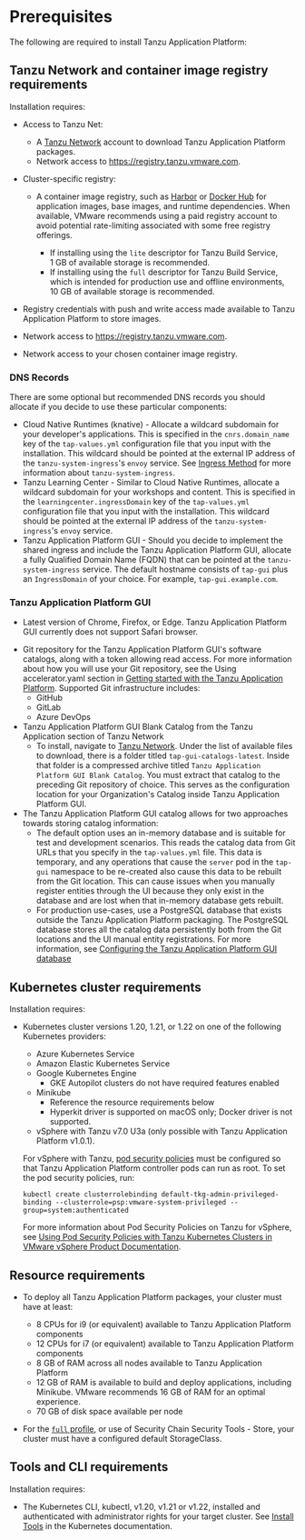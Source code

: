 # Prerequisites

The following are required to install Tanzu Application Platform:

## <a id='tn-and-cont-img-reg-reqs'></a>Tanzu Network and container image registry requirements

Installation requires:

- Access to Tanzu Net:

  - A [Tanzu Network](https://network.tanzu.vmware.com/) account to download
Tanzu Application Platform packages.
  - Network access to https://registry.tanzu.vmware.com.

- Cluster-specific registry:

  - A container image registry, such as [Harbor](https://goharbor.io/) or
[Docker Hub](https://hub.docker.com/) for application images, base images, and runtime dependencies.
When available, VMware recommends using a paid registry account to avoid potential rate-limiting
associated with some free registry offerings.

    - If installing using the `lite` descriptor for Tanzu Build Service, 1&nbsp;GB of available
    storage is recommended.
    - If installing using the `full` descriptor for Tanzu Build Service, which is intended for production use
    and offline environments, 10&nbsp;GB of available storage is recommended.

- Registry credentials with push and write access made available to Tanzu Application Platform to
store images.

- Network access to https://registry.tanzu.vmware.com.

- Network access to your chosen container image registry.


### <a id='dns-records'></a>DNS Records

There are some optional but recommended DNS records you should allocate if you decide to use these particular components:

- Cloud Native Runtimes (knative) - Allocate a wildcard subdomain for your developer's applications. This is specified in the `cnrs.domain_name` key of the `tap-values.yml` configuration file that you input with the installation. This wildcard should be pointed at the external IP address of the `tanzu-system-ingress`'s `envoy` service. See [Ingress Method](tap-gui/accessing-tap-gui.md#ingress-method) for more information about `tanzu-system-ingress`.
- Tanzu Learning Center - Similar to Cloud Native Runtimes, allocate a wildcard subdomain for your workshops and content. This is specified in the `learningcenter.ingressDomain` key of the `tap-values.yml` configuration file that you input with the installation. This wildcard should be pointed at the external IP address of the `tanzu-system-ingress`'s `envoy` service.
- Tanzu Application Platform GUI - Should you decide to implement the shared ingress and include the Tanzu Application Platform GUI, allocate a fully Qualified Domain Name (FQDN) that can be pointed at the `tanzu-system-ingress` service.
The default hostname consists of `tap-gui` plus an `IngressDomain` of your choice. For example,
`tap-gui.example.com`.


### <a id='tap-gui'></a>Tanzu Application Platform GUI

* Latest version of Chrome, Firefox, or Edge. Tanzu Application Platform GUI currently does not support Safari browser.
- Git repository for the Tanzu Application Platform GUI's software catalogs, along with a token allowing read access. For more information about how you will use your Git repository, see the Using accelerator.yaml section in [Getting started with the Tanzu Application Platform](getting-started.md#accelerator-yaml).
  Supported Git infrastructure includes:
    - GitHub
    - GitLab
    - Azure DevOps
- Tanzu Application Platform GUI Blank Catalog from the Tanzu Application section of Tanzu Network
  - To install, navigate to [Tanzu Network](https://network.tanzu.vmware.com/products/tanzu-application-platform/). Under the list of available files to download, there is a folder titled `tap-gui-catalogs-latest`. Inside that folder is a compressed archive titled `Tanzu Application Platform GUI Blank Catalog`. You must extract that catalog to the preceding Git repository of choice. This serves as the configuration location for your Organization's Catalog inside Tanzu Application Platform GUI.
- The Tanzu Application Platform GUI catalog allows for two approaches towards storing catalog information:
    - The default option uses an in-memory database and is suitable for test and development scenarios.
          This reads the catalog data from Git URLs that you specify in the `tap-values.yml` file.
          This data is temporary, and any operations that cause the `server` pod in the `tap-gui` namespace to be re-created
          also cause this data to be rebuilt from the Git location.
          This can cause issues when you manually register entities through the UI because
          they only exist in the database and are lost when that in-memory database gets rebuilt.
    - For production use-cases, use a PostgreSQL database that exists outside the
          Tanzu Application Platform packaging.
          The PostgreSQL database stores all the catalog data persistently both from the Git locations
          and the UI manual entity registrations. For more information, see
          [Configuring the Tanzu Application Platform GUI database](tap-gui/database.md)


## <a id='k8s-cluster-reqs'></a>Kubernetes cluster requirements

Installation requires:

* Kubernetes cluster versions 1.20, 1.21, or 1.22 on one of the following Kubernetes providers:

    * Azure Kubernetes Service
    * Amazon Elastic Kubernetes Service
    * Google Kubernetes Engine
        * GKE Autopilot clusters do not have required features enabled
    * Minikube
        * Reference the resource requirements below
        * Hyperkit driver is supported on macOS only; Docker driver is not supported.
    * vSphere with Tanzu v7.0 U3a (only possible with Tanzu Application Platform v1.0.1).
    
    For vSphere with Tanzu, [pod security policies](https://kubernetes.io/docs/concepts/policy/pod-security-policy/)
    must be configured so that Tanzu Application Platform controller pods can run as
    root. To set the pod security policies, run:

    ```
    kubectl create clusterrolebinding default-tkg-admin-privileged-binding --clusterrole=psp:vmware-system-privileged --group=system:authenticated
    ```

    For more information about Pod Security Policies on Tanzu for vSphere, see
    [Using Pod Security Policies with Tanzu Kubernetes Clusters in VMware vSphere Product Documentation](https://docs.vmware.com/en/VMware-vSphere/7.0/vmware-vsphere-with-tanzu/GUID-CD033D1D-BAD2-41C4-A46F-647A560BAEAB.html).


## <a id="resource-requirements"></a>Resource requirements

* To deploy all Tanzu Application Platform packages, your cluster must have at least:
    * 8&nbsp;CPUs for i9 (or equivalent) available to Tanzu Application Platform components
    * 12&nbsp;CPUs for i7 (or equivalent) available to Tanzu Application Platform components
    * 8&nbsp;GB of RAM across all nodes available to Tanzu Application Platform
    * 12&nbsp;GB of RAM is available to build and deploy applications, including Minikube. VMware recommends 16&nbsp;GB of RAM for an optimal experience.
    * 70&nbsp;GB of disk space available per node

* For the [`full` profile](install.html#full-profile), or
    use of Security Chain Security Tools - Store, your cluster must have a configured default StorageClass.

## <a id='tools-and-cli-reqs'></a>Tools and CLI requirements

Installation requires:

* The Kubernetes CLI, kubectl, v1.20, v1.21 or v1.22, installed and authenticated with administrator rights for your target cluster. See [Install Tools](https://kubernetes.io/docs/tasks/tools/) in the Kubernetes documentation.
